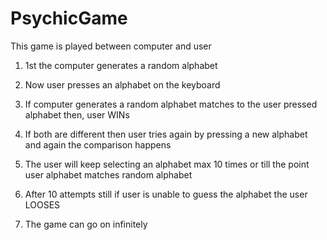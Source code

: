 # PsychicGame

This game is played between computer and user

1. 1st the computer generates a random alphabet

2. Now user presses an alphabet on the keyboard

3. If computer generates a random alphabet matches to the user pressed alphabet then, user WINs

4. If both are different then user tries again by pressing a new alphabet and again the comparison happens

5. The user will keep selecting an alphabet max 10 times or till the point user alphabet matches random alphabet

6. After 10 attempts still if user is unable to guess the alphabet the user LOOSES

7. The game can go on infinitely